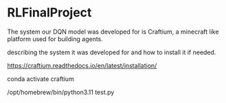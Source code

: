 # RLFinalProject

The system our DQN model was developed for is Craftium, a minecraft like platform used for building agents.

describing the system it was developed for and how to install it if needed.

https://craftium.readthedocs.io/en/latest/installation/

conda activate craftium

/opt/homebrew/bin/python3.11 test.py
